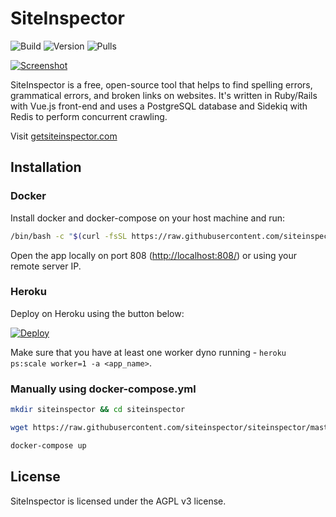 # SiteInspector

![Build](https://img.shields.io/github/workflow/status/siteinspector/siteinspector/Rspec)
![Version](https://img.shields.io/docker/v/siteinspector/siteinspector)
![Pulls](https://img.shields.io/docker/pulls/siteinspector/siteinspector)

[![Screenshot](https://www.getsiteinspector.com/packs/media/landing/images/si8-e5152df8eadeeabe91ef6f1d63170f9d.png)](https://www.getsiteinspector.com)

SiteInspector is a free, open-source tool that helps to find spelling errors, grammatical errors, and broken links on websites. It's written in Ruby/Rails with Vue.js front-end and uses a PostgreSQL database and Sidekiq with Redis to perform concurrent crawling.

Visit [getsiteinspector.com](https://www.getsiteinspector.com)

## Installation

### Docker

Install docker and docker-compose on your host machine and run:

```bash
/bin/bash -c "$(curl -fsSL https://raw.githubusercontent.com/siteinspector/siteinspector/master/scripts/docker-install.sh)"
```

Open the app locally on port 808 ([http://localhost:808/](http://localhost:808/)) or using your remote server IP.

### Heroku

Deploy on Heroku using the button below:

[![Deploy](https://www.herokucdn.com/deploy/button.svg)](https://heroku.com/deploy)

Make sure that you have at least one worker dyno running - `heroku ps:scale worker=1 -a <app_name>`.

### Manually using docker-compose.yml

```bash
mkdir siteinspector && cd siteinspector

wget https://raw.githubusercontent.com/siteinspector/siteinspector/master/docker-compose.yml

docker-compose up
```

## License

SiteInspector is licensed under the AGPL v3 license.
